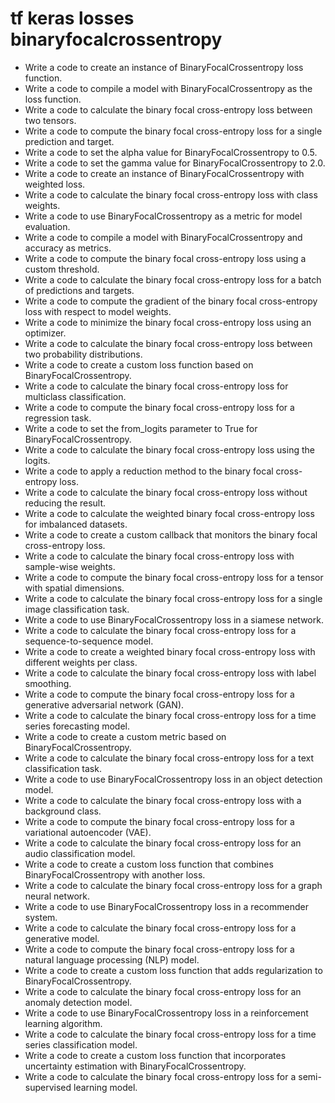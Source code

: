 # tf keras losses binaryfocalcrossentropy

- Write a code to create an instance of BinaryFocalCrossentropy loss function.
- Write a code to compile a model with BinaryFocalCrossentropy as the loss function.
- Write a code to calculate the binary focal cross-entropy loss between two tensors.
- Write a code to compute the binary focal cross-entropy loss for a single prediction and target.
- Write a code to set the alpha value for BinaryFocalCrossentropy to 0.5.
- Write a code to set the gamma value for BinaryFocalCrossentropy to 2.0.
- Write a code to create an instance of BinaryFocalCrossentropy with weighted loss.
- Write a code to calculate the binary focal cross-entropy loss with class weights.
- Write a code to use BinaryFocalCrossentropy as a metric for model evaluation.
- Write a code to compile a model with BinaryFocalCrossentropy and accuracy as metrics.
- Write a code to compute the binary focal cross-entropy loss using a custom threshold.
- Write a code to calculate the binary focal cross-entropy loss for a batch of predictions and targets.
- Write a code to compute the gradient of the binary focal cross-entropy loss with respect to model weights.
- Write a code to minimize the binary focal cross-entropy loss using an optimizer.
- Write a code to calculate the binary focal cross-entropy loss between two probability distributions.
- Write a code to create a custom loss function based on BinaryFocalCrossentropy.
- Write a code to calculate the binary focal cross-entropy loss for multiclass classification.
- Write a code to compute the binary focal cross-entropy loss for a regression task.
- Write a code to set the from_logits parameter to True for BinaryFocalCrossentropy.
- Write a code to calculate the binary focal cross-entropy loss using the logits.
- Write a code to apply a reduction method to the binary focal cross-entropy loss.
- Write a code to calculate the binary focal cross-entropy loss without reducing the result.
- Write a code to calculate the weighted binary focal cross-entropy loss for imbalanced datasets.
- Write a code to create a custom callback that monitors the binary focal cross-entropy loss.
- Write a code to calculate the binary focal cross-entropy loss with sample-wise weights.
- Write a code to compute the binary focal cross-entropy loss for a tensor with spatial dimensions.
- Write a code to calculate the binary focal cross-entropy loss for a single image classification task.
- Write a code to use BinaryFocalCrossentropy loss in a siamese network.
- Write a code to calculate the binary focal cross-entropy loss for a sequence-to-sequence model.
- Write a code to create a weighted binary focal cross-entropy loss with different weights per class.
- Write a code to calculate the binary focal cross-entropy loss with label smoothing.
- Write a code to compute the binary focal cross-entropy loss for a generative adversarial network (GAN).
- Write a code to calculate the binary focal cross-entropy loss for a time series forecasting model.
- Write a code to create a custom metric based on BinaryFocalCrossentropy.
- Write a code to calculate the binary focal cross-entropy loss for a text classification task.
- Write a code to use BinaryFocalCrossentropy loss in an object detection model.
- Write a code to calculate the binary focal cross-entropy loss with a background class.
- Write a code to compute the binary focal cross-entropy loss for a variational autoencoder (VAE).
- Write a code to calculate the binary focal cross-entropy loss for an audio classification model.
- Write a code to create a custom loss function that combines BinaryFocalCrossentropy with another loss.
- Write a code to calculate the binary focal cross-entropy loss for a graph neural network.
- Write a code to use BinaryFocalCrossentropy loss in a recommender system.
- Write a code to calculate the binary focal cross-entropy loss for a generative model.
- Write a code to compute the binary focal cross-entropy loss for a natural language processing (NLP) model.
- Write a code to create a custom loss function that adds regularization to BinaryFocalCrossentropy.
- Write a code to calculate the binary focal cross-entropy loss for an anomaly detection model.
- Write a code to use BinaryFocalCrossentropy loss in a reinforcement learning algorithm.
- Write a code to calculate the binary focal cross-entropy loss for a time series classification model.
- Write a code to create a custom loss function that incorporates uncertainty estimation with BinaryFocalCrossentropy.
- Write a code to calculate the binary focal cross-entropy loss for a semi-supervised learning model.
